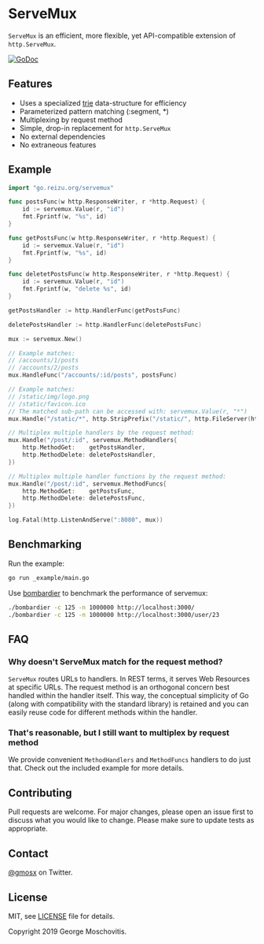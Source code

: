 # ServeMux

`ServeMux` is an efficient, more flexible, yet API-compatible extension of `http.ServeMux`.

[![GoDoc](https://godoc.org/go.reizu.org/servemux?status.svg)](https://godoc.org/go.reizu.org/servemux)

## Features

* Uses a specialized [trie](https://en.wikipedia.org/wiki/Trie) data-structure for efficiency
* Parameterized pattern matching (:segment, *)
* Multiplexing by request method
* Simple, drop-in replacement for `http.ServeMux`
* No external dependencies
* No extraneous features

## Example

```go
import "go.reizu.org/servemux"

func postsFunc(w http.ResponseWriter, r *http.Request) {
    id := servemux.Value(r, "id")
    fmt.Fprintf(w, "%s", id)
}

func getPostsFunc(w http.ResponseWriter, r *http.Request) {
    id := servemux.Value(r, "id")
    fmt.Fprintf(w, "%s", id)
}

func deletetPostsFunc(w http.ResponseWriter, r *http.Request) {
    id := servemux.Value(r, "id")
    fmt.Fprintf(w, "delete %s", id)
}

getPostsHandler := http.HandlerFunc(getPostsFunc)

deletePostsHandler := http.HandlerFunc(deletePostsFunc)

mux := servemux.New()

// Example matches:
// /accounts/1/posts
// /accounts/2/posts
mux.HandleFunc("/accounts/:id/posts", postsFunc)

// Example matches:
// /static/img/logo.png
// /static/favicon.ico
// The matched sub-path can be accessed with: servemux.Value(r, "*")
mux.Handle("/static/*", http.StripPrefix("/static/", http.FileServer(http.Dir("./static"))))

// Multiplex multiple handlers by the request method:
mux.Handle("/post/:id", servemux.MethodHandlers{
    http.MethodGet:    getPostsHandler,
    http.MethodDelete: deletePostsHandler,
})

// Multiplex multiple handler functions by the request method:
mux.Handle("/post/:id", servemux.MethodFuncs{
    http.MethodGet:    getPostsFunc,
    http.MethodDelete: deletePostsFunc,
})

log.Fatal(http.ListenAndServe(":8080", mux))
```

## Benchmarking

Run the example:

```sh
go run _example/main.go
```

Use [bombardier](https://github.com/codesenberg/bombardier) to benchmark the performance of servemux:

```sh
./bombardier -c 125 -n 1000000 http://localhost:3000/
./bombardier -c 125 -n 1000000 http://localhost:3000/user/23
```

## FAQ

### Why doesn't ServeMux match for the request method?

`ServeMux` routes URLs to handlers. In REST terms, it serves Web Resources at specific URLs. The request method is an orthogonal concern best handled within the handler itself. This way, the conceptual simplicity of Go (along with compatibility with the standard library) is retained and you can easily reuse code for different methods within the handler.

### That's reasonable, but I still want to multiplex by request method

We provide convenient `MethodHandlers` and `MethodFuncs` handlers to do just that. Check out the included example for more details.

## Contributing

Pull requests are welcome. For major changes, please open an issue first to discuss what you would like to change. Please make sure to update tests as appropriate.

## Contact

[@gmosx](https://twitter.com/gmosx) on Twitter.

## License

MIT, see [LICENSE](./LICENSE) file for details.

Copyright 2019 George Moschovitis.
